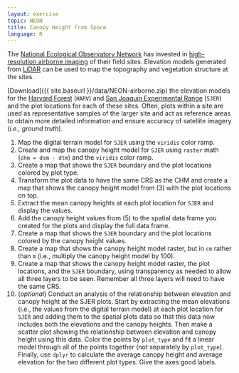 ```yaml
---
layout: exercise
topic: NEON
title: Canopy Height from Space
language: R
---
```


The [National Ecological Observatory Network](http://www.neonscience.org) has invested in [high-resolution airborne imaging](http://www.neonscience.org/data-resources/get-data/airborne-data) of their field sites. 
Elevation models generated from [LiDAR](http://neondataskills.org/self-paced-tutorial/1_About-LiDAR-Data-Light-Detection-and-Ranging_Activity1/) can be used to map the topography and vegetation structure at the sites.

[Download]({{ site.baseurl }}/data/NEON-airborne.zip) the elevation models for the [Harvard Forest](http://harvardforest.fas.harvard.edu/) (`HARV`) and [San Joaquin Experimental Range](http://www.fs.fed.us/psw/ef/san_joaquin/) (`SJER`) 
and the plot locations for each of these sites. 
Often, plots within a site are used as representative samples of the larger site 
and act as reference areas to obtain more detailed information and ensure 
accuracy of satellite imagery (*i.e., ground truth*).

1. Map the digital terrain model for `SJER` using the `viridis` color ramp.
2. Create and map the canopy height model for `SJER` using `raster` math (`chm = dsm - dtm`) and the `viridis` color ramp.
3. Create a map that shows the `SJER` boundary and the plot locations colored by plot type.
4. Transform the plot data to have the same CRS as the CHM and create a map that shows the canopy height model from (3) with the plot locations on top.
5. Extract the mean canopy heights at each plot location for `SJER` and display the values.
6. Add the canopy height values from (5) to the spatial data frame you created for the plots and display the full data frame.
7. Create a map that shows the `SJER` boundary and the plot locations colored by the canopy height values.
8. Create a map that shows the canopy height model raster, but in `cm` rather than `m` (i.e., multiply the canopy height model by 100).
9. Create a map that shows the canopy height model raster, the plot locations, and the `SJER` boundary, using transparency as needed to allow all three layers to be seen. Remember all three layers will need to have the same CRS.
10. (*optional*) Conduct an analysis of the relationship between elevation and canopy height at the SJER plots. Start by extracting the mean elevations (i.e., the values from the digital terrain model) at each plot location for `SJER` and adding them to the spatial plots data so that this data now includes both the elevations and the canopy heights. Then make a scatter plot showing the relationship between elevation and canopy height using this data. Color the points by `plot_type` and fit a linear model through all of the points together (not separately by `plot_type`). Finally, use `dplyr` to calculate the average canopy height and average elevation for the two different plot types. Give the axes good labels.